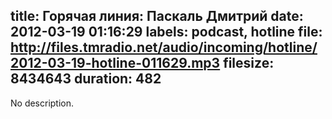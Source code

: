 title: Горячая линия: Паскаль Дмитрий
date: 2012-03-19 01:16:29
labels: podcast, hotline
file: http://files.tmradio.net/audio/incoming/hotline/2012-03-19-hotline-011629.mp3
filesize: 8434643
duration: 482
---
No description.